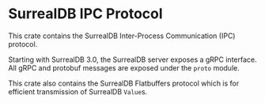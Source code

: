 # SurrealDB IPC Protocol

This crate contains the SurrealDB Inter-Process Communication (IPC) protocol.

Starting with SurrealDB 3.0, the SurrealDB server exposes a gRPC interface. All
gRPC and protobuf messages are exposed under the `proto` module.

This crate also contains the SurrealDB Flatbuffers protocol which is for
efficient transmission of SurrealDB `Value`s.
